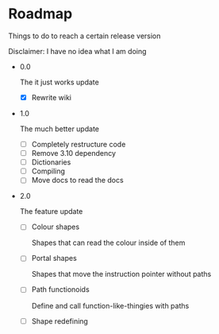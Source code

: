 # Roadmap

Things to do to reach a certain release version

Disclaimer: I have no idea what I am doing
 * 0.0

   The it just works update

   - [X] Rewrite wiki

 * 1.0
   
   The much better update
   
   - [ ] Completely restructure code
   - [ ] Remove 3.10 dependency
   - [ ] Dictionaries
   - [ ] Compiling
   - [ ] Move docs to read the docs
   
 * 2.0 

   The feature update
   
   - [ ] Colour shapes

     Shapes that can read the colour inside of them

   - [ ] Portal shapes

     Shapes that move the instruction pointer without paths
     
   - [ ] Path functionoids

     Define and call function-like-thingies with paths
     
   - [ ] Shape redefining
  

